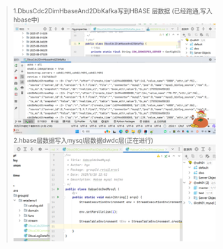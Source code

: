 >1.DbusCdc2DimHbaseAnd2DbKafka写到HBASE 层数据
> (已经跑通,写入hbase中)
> ![img.png](img.png)
> 2.hbase层数据写入mysql层数据dwdc层(正在进行)
> ![img_1.png](img_1.png)